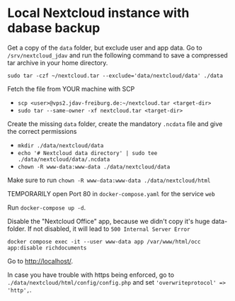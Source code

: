 # Local Nextcloud instance with dabase backup

Get a copy of the `data` folder, but exclude user and app data.
Go to `/srv/nextcloud_jdav` and run the following command to save a compressed tar archive in your home directory.

`sudo tar -czf ~/nextcloud.tar --exclude='data/nextcloud/data' ./data`

Fetch the file from YOUR machine with SCP

- `scp <user>@vps2.jdav-freiburg.de:~/nextcloud.tar <target-dir>`
- `sudo tar --same-owner -xf nextcloud.tar <target-dir>`

Create the missing `data` folder, create the mandatory `.ncdata` file and give the correct permissions

- `mkdir ./data/nextcloud/data`
- `echo '# Nextcloud data directory' | sudo tee ./data/nextcloud/data/.ncdata`
- `chown -R www-data:www-data ./data/nextcloud/data`

Make sure to run `chown -R www-data:www-data ./data/nextcloud/html`

TEMPORARILY open Port 80 in `docker-compose.yaml` for the service `web`

Run `docker-compose up -d`.

Disable the "Nextcloud Office" app, because we didn't copy it's huge data-folder.
If not disabled, it will lead to `500 Internal Server Error`

`docker compose exec -it --user www-data app /var/www/html/occ app:disable richdocuments`

Go to [http://localhost/](http://localhost/).

In case you have trouble with https being enforced, go to `./data/nextcloud/html/config/config.php` and set `'overwriteprotocol' => 'http',`.
